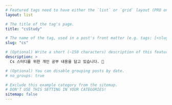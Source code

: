 ```yaml
---
# Featured tags need to have either the `list` or `grid` layout (PRO only).
layout: list

# The title of the tag's page.
title: "csStudy"

# The name of the tag, used in a post's front matter (e.g. tags: [<slug>]).
slug: "cs"

# (Optional) Write a short (~150 characters) description of this featured tag.
description: >
  Cs 스터디를 위한 개인 공부 내용을 담고 있습니다. 🙌

# (Optional) You can disable grouping posts by date.
# no_groups: true

# Exclude this example category from the sitemap.
# DON'T USE THIS SETTING IN YOUR CATEGORIES!
sitemap: false
---
```

